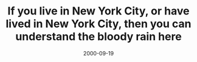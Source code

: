 ---
layout: base.njk
title : 'If you live in New York City, or have lived in New York City, then you can understand the bloody rain here' 
view_title : 'If you live in New York City, or have lived in New York City, then you can understand the bloody rain here' 
year : '2000' 
date : '2000-09-19' 
img_file : '/drawing/cityrain.png' 
html_file : 'cityrain' 
next_html : 'couldhave.html' 
year_order : '527' 
permalink : "title/{{html_file}}.html"
---